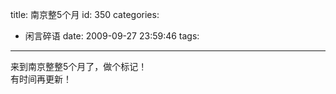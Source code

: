 title: 南京整5个月
id: 350
categories:
  - 闲言碎语
date: 2009-09-27 23:59:46
tags:
---

来到南京整整5个月了，做个标记！
</br>有时间再更新！